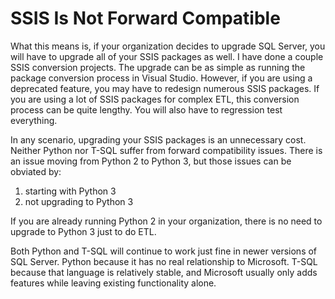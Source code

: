 # SSIS Is Not Forward Compatible

What this means is, if your organization decides to upgrade SQL Server, you will have to upgrade all of your SSIS packages as well. I have done a couple SSIS conversion projects. The upgrade can be as simple as running the package conversion process in Visual Studio. However, if you are using a deprecated feature, you may have to redesign numerous SSIS packages. If you are using a lot of SSIS packages for complex ETL, this conversion process can be quite lengthy. You will also have to regression test everything.

In any scenario, upgrading your SSIS packages is an unnecessary cost. Neither Python nor T-SQL suffer from forward compatibility issues. There is an issue moving from Python 2 to Python 3, but those issues can be obviated by:

1. starting with Python 3
2. not upgrading to Python 3

If you are already running Python 2 in your organization, there is no need to upgrade to Python 3 just to do ETL.

Both Python and T-SQL will continue to work just fine in newer versions of SQL Server. Python because it has no real relationship to Microsoft. T-SQL because that language is relatively stable, and Microsoft usually only adds features while leaving existing functionality alone.

